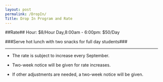 ```yaml
---
layout: post
permalink: /DropIn/
Title: Drop In Program and Rate
---
```




##Rate##
          Hour:                   $8/Hour
          Day,8:00am - 6:00pm:    $50/Day 


###Serve hot lunch with two snacks for full day students###



----------

- The rate is subject to increase every September.  

- Two-week notice will be given for rate increases.

- If other adjustments are needed, a two-week notice will be given.   
